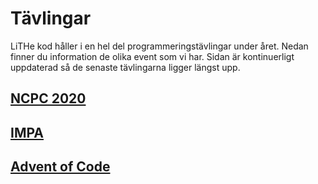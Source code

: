 # Tävlingar

LiTHe kod håller i en hel del programmeringstävlingar under året.
Nedan finner du information de olika event som vi har.
Sidan är kontinuerligt uppdaterad så de senaste tävlingarna ligger längst upp.

## [NCPC 2020](/ncpc/se)

## [IMPA](/impa/se)

## [Advent of Code](/aoc/se)
